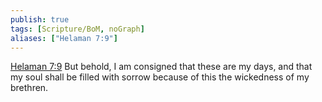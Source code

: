 ```yaml
---
publish: true
tags: [Scripture/BoM, noGraph]
aliases: ["Helaman 7:9"]
---
```

[Helaman 7:9](https://churchofjesuschrist.org/study/scriptures/bofm/hel/7?lang=eng&id=p9#p9) But behold, I am consigned that these are my days, and that my soul shall be filled with sorrow because of this the wickedness of my brethren.
